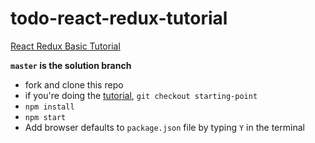 # todo-react-redux-tutorial

[React Redux Basic Tutorial](https://react-redux.js.org/introduction/basic-tutorial)

**`master` is the solution branch**

- fork and clone this repo
- if you're doing the [tutorial](https://react-redux.js.org/introduction/basic-tutorial), `git checkout starting-point`
- `npm install`
- `npm start`
- Add browser defaults to `package.json` file by typing `Y` in the terminal
